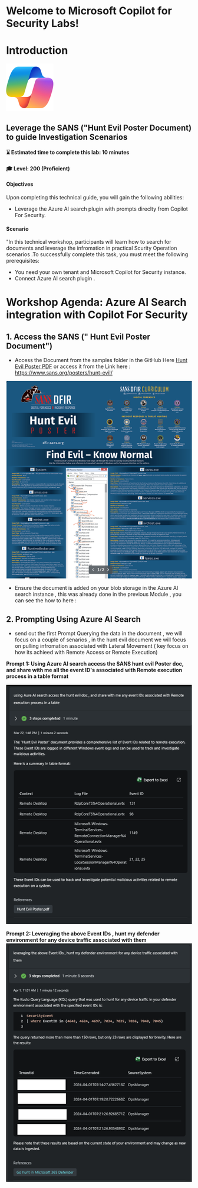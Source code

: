 # Welcome to Microsoft Copilot for Security Labs!
# Introduction
![Security CoPilot Logo](https://github.com/Azure/Copilot-For-Security/blob/main/Images/ic_fluent_copilot_64_64%402x.png)
##  Leverage the SANS ("Hunt Evil Poster Document) to guide Investigation Scenarios
#### ⌛ Estimated time to complete this lab: 10 minutes
#### 🎓 Level: 200 (Proficient)

#### Objectives

Upon completing this technical guide, you will gain the following abilities:<br>

* Leverage the Azure AI search plugin with prompts direclty from Copilot For Security.<br>


#### Scenario
"In this technical workshop, participants will learn how to search for documents and leverage the infromation in practical Scurity Operation scenarios .To successfully complete this task, you must meet the following prerequisites:<br>

* You need your own tenant and Microsoft Copilot for Security instance.<br>
* Connect Azure AI search plugin  .<br>


# Workshop Agenda: Azure AI Search integration with Copilot For Security 

## 1. Access the SANS (" Hunt Evil Poster Document")
- Access the Document from the samples folder in the GitHub Here [Hunt Evil Poster PDF](https://github.com/Azure/Copilot-For-Security/blob/main/Technical%20Workshops/Knowledge%20base%20Workshop/Sample%20Files/Hunt%20Evil%20Poster.pdf) or access it from the Link here : https://www.sans.org/posters/hunt-evil/

![Hunt Evil 3](https://github.com/Azure/Copilot-For-Security/blob/main/Images/KB%20Images/huntevil3.png?raw=true)

- Ensure the document is added on your blob storage in the Azure AI search instance , this was already done in the previous Module , you can see the how to here :

## 2. Prompting Using Azure AI Search 

- send out the first Prompt Querying the data in the document , we will focus on a couple of senarios , in the hunt evil document we will focus on pulling infromation associated with Lateral Movement ( key focus on how its achieed with Remote Access or Remote Execution)

**Prompt 1: Using Azure AI search access the SANS hunt evil Poster doc, and share with me all the event ID's associated with Remote execution process in a table format**

![Hunt Evil Poster](https://github.com/Azure/Copilot-For-Security/blob/main/Images/KB%20Images/huntevil.png?raw=true)

**Prompt 2: Leveraging the above Event IDs , hunt my defender environment for any device traffic associated with them**
![Hunt Evil Poster 2](https://github.com/Azure/Copilot-For-Security/blob/main/Images/KB%20Images/huntevil2.png?raw=true)

